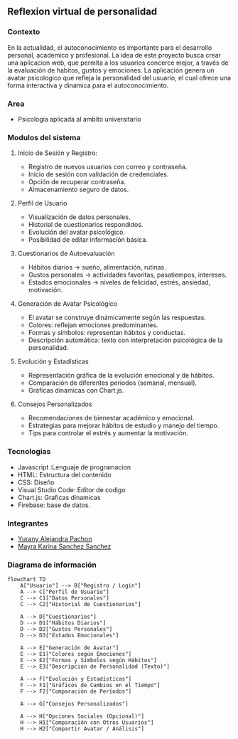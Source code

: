## Reflexion virtual de personalidad
### Contexto
En la actualidad, el autoconocimiento es importante para el desarrollo personal, academico y profesional.
La idea de este proyecto busca crear una aplicacion web, que permita a los usuarios concerce mejor, 
a través de la evaluación de habitos, gustos y emociones. La aplicación genera un avatar psicologico que
refleja la personalidad del usuario, el cual ofrece una forma interactiva y dinamica para el autoconocimiento.

### Area
- Psicología  aplicada al ambito universitario

### Modulos del sistema 
1. Inicio de Sesión y Registro:
   - Registro de nuevos usuarios con correo y contraseña.
   - Inicio de sesión con validación de credenciales.
   - Opción de recuperar contraseña.
   - Almacenamiento seguro de datos.

2. Perfil de Usuario
   - Visualización de datos personales.
   - Historial de cuestionarios respondidos.
   - Evolución del avatar psicológico.
   - Posibilidad de editar información básica.

3. Cuestionarios de Autoevaluación
   - Hábitos diarios → sueño, alimentación, rutinas.
   - Gustos personales → actividades favoritas, pasatiempos, intereses.
   - Estados emocionales → niveles de felicidad, estrés, ansiedad, motivación.

4. Generación de Avatar Psicológico
   - El avatar se construye dinámicamente según las respuestas.
   - Colores: reflejan emociones predominantes.
   - Formas y símbolos: representan hábitos y conductas.
   - Descripción automática: texto con interpretación psicológica de la personalidad.

5. Evolución y Estadísticas
   - Representación gráfica de la evolución emocional y de hábitos.
   - Comparación de diferentes periodos (semanal, mensual).
   - Gráficas dinámicas con Chart.js.

6. Consejos Personalizados
   - Recomendaciones de bienestar académico y emocional.
   - Estrategias para mejorar hábitos de estudio y manejo del tiempo.
   - Tips para controlar el estrés y aumentar la motivación.

### Tecnologias
- Javascript :Lenguaje de programacion 
- HTML: Estructura del contenido
- CSS: Diseño
- Visual Studio Code: Editor de codigo
- Chart.js: Graficas dinamicas
- Firebase: base de datos.

### Integrantes
- [Yurany Alejandra Pachon ](https://github.com/YURANYPACHON39)
- [Mayra Karina Sanchez Sanchez](https://github.com/Karina-1411Sanchez)

### Diagrama de información

```mermaid
flowchart TD
    A["Usuario"] --> B["Registro / Login"]
    A --> C["Perfil de Usuario"]
    C --> C1["Datos Personales"]
    C --> C2["Historial de Cuestionarios"]

    A --> D["Cuestionarios"]
    D --> D1["Hábitos Diarios"]
    D --> D2["Gustos Personales"]
    D --> D3["Estados Emocionales"]

    A --> E["Generación de Avatar"]
    E --> E1["Colores según Emociones"]
    E --> E2["Formas y Símbolos según Hábitos"]
    E --> E3["Descripción de Personalidad (Texto)"]

    A --> F["Evolución y Estadísticas"]
    F --> F1["Gráficos de Cambios en el Tiempo"]
    F --> F2["Comparación de Períodos"]

    A --> G["Consejos Personalizados"]

    A --> H["Opciones Sociales (Opcional)"]
    H --> H1["Comparación con Otros Usuarios"]
    H --> H2["Compartir Avatar / Análisis"]



